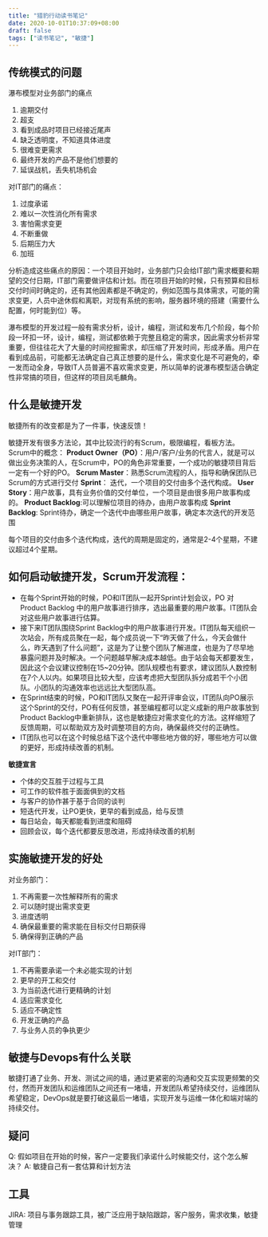 ```yaml
---
title: "猎豹行动读书笔记"
date: 2020-10-01T10:37:09+08:00
draft: false
tags: ["读书笔记", "敏捷"]
---
```


## 传统模式的问题
瀑布模型对业务部门的痛点
1. 逾期交付
2. 超支
3. 看到成品时项目已经接近尾声
4. 缺乏透明度，不知道具体进度
5. 很难变更需求
6. 最终开发的产品不是他们想要的
7. 延误战机，丢失机场机会

对IT部门的痛点：
1. 过度承诺
2. 难以一次性消化所有需求
3. 害怕需求变更
4. 不断重做
5. 后期压力大
6. 加班

分析造成这些痛点的原因：一个项目开始时，业务部门只会给IT部门需求概要和期望的交付日期，IT部门需要做评估和计划。而在项目开始的时候，只有预算和目标交付时间时确定的，还有其他因素都是不确定的，例如范围与具体需求，可能的需求变更，人员中途休假和离职，对现有系统的影响，服务器环境的搭建（需要什么配置，何时能到位）等。

瀑布模型的开发过程一般有需求分析，设计，编程，测试和发布几个阶段，每个阶段一环扣一环，设计，编程，测试都依赖于完整且稳定的需求，因此需求分析非常重要，但往往花大了大量的时间挖掘需求，却压缩了开发时间，形成矛盾。用户在看到成品前，可能都无法确定自己真正想要的是什么，需求变化是不可避免的，牵一发而动全身，导致IT人员普遍不喜欢需求变更，所以简单的说瀑布模型适合确定性非常搞的项目，但这样的项目凤毛麟角。

## 什么是敏捷开发
敏捷所有的改变都是为了一件事，快速反馈！

敏捷开发有很多方法论，其中比较流行的有Scrum，极限编程，看板方法。
Scrum中的概念：
**Product Owner（PO）**：用户/客户/业务的代言人，就是可以做出业务决策的人，在Scrum中，PO的角色非常重要，一个成功的敏捷项目背后一定有一个好的PO。
**Scrum Master**：熟悉Scrum流程的人，指导和确保团队已Scrum的方式进行交付
**Sprint**： 迭代，一个项目的交付由多个迭代构成。
**User Story**：用户故事，具有业务价值的交付单位，一个项目是由很多用户故事构成的。
**Product Backlog**:可以理解位项目的待办，由用户故事构成
**Sprint Backlog**: Sprint待办，确定一个迭代中由哪些用户故事，确定本次迭代的开发范围

每个项目的交付由多个迭代构成，迭代的周期是固定的，通常是2-4个星期，不建议超过4个星期。


## 如何启动敏捷开发，Scrum开发流程：
* 在每个Sprint开始的时候，PO和IT团队一起开Sprint计划会议，PO 对 Product Backlog 中的用户故事进行排序，选出最重要的用户故事。IT团队会对这些用户故事进行估算。
* 接下来IT团队围绕Sprint Backlog中的用户故事进行开发。IT团队每天组织一次站会，所有成员聚在一起，每个成员说一下“昨天做了什么，今天会做什么，昨天遇到了什么问题”，这是为了让整个团队了解进度，也是为了尽早地暴露问题并及时解决。一个问题越早解决成本越低。由于站会每天都要发生，因此这个会议建议控制在15~20分钟。团队规模也有要求，建议团队人数控制在7个人以内。如果项目比较大型，应该考虑把大型团队拆分成若干个小团队。小团队的沟通效率也远远比大型团队高。
* 在Sprint结束的时候，PO和IT团队又聚在一起开评审会议，IT团队向PO展示这个Sprint的交付，PO有任何反馈，甚至编程都可以定义成新的用户故事放到Product Backlog中重新排队，这也是敏捷应对需求变化的方法。这样缩短了反馈周期，可以帮助双方及时调整项目的方向，确保最终交付的正确性。
* IT团队也可以在这个时候总结下这个迭代中哪些地方做的好，哪些地方可以做的更好，形成持续改善的机制。

  


**敏捷宣言**
* 个体的交互胜于过程与工具
* 可工作的软件胜于面面俱到的文档
* 与客户的协作甚于基于合同的谈判
* 短迭代开发，让PO更快，更早的看到成品，给与反馈
* 每日站会，每天都能看到进度和阻碍
* 回顾会议，每个迭代都要反思改进，形成持续改善的机制

## 实施敏捷开发的好处
对业务部门：
1. 不再需要一次性解释所有的需求
2. 可以随时提出需求变更
3. 进度透明
4. 确保最重要的需求能在目标交付日期获得
5. 确保得到正确的产品

对IT部门：

1. 不再需要承诺一个未必能实现的计划
2. 更早的开工和交付
3. 为当前迭代进行更精确的计划
4. 适应需求变化
5. 适应不确定性
6. 开发正确的产品
7. 与业务人员的争执更少

## 敏捷与Devops有什么关联
敏捷打通了业务、开发、测试之间的墙，通过更紧密的沟通和交互实现更频繁的交付，然而开发团队和运维团队之间还有一堵墙，开发团队希望持续交付，运维团队希望稳定，DevOps就是要打破这最后一堵墙，实现开发与运维一体化和端对端的持续交付。

## 疑问

Q: 假如项目在开始的时候，客户一定要我们承诺什么时候能交付，这个怎么解决？
A: 敏捷自己有一套估算和计划方法

## 工具
JIRA: 项目与事务跟踪工具，被广泛应用于缺陷跟踪，客户服务，需求收集，敏捷管理

